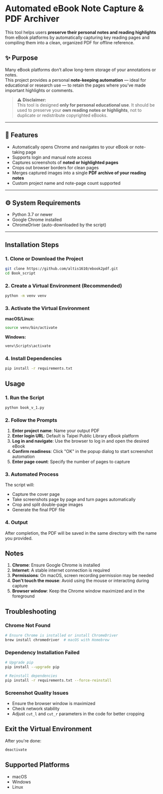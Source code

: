# Automated eBook Note Capture & PDF Archiver

This tool helps users **preserve their personal notes and reading highlights** from eBook platforms by automatically capturing key reading pages and compiling them into a clean, organized PDF for offline reference.

## ✨ Purpose

Many eBook platforms don’t allow long-term storage of your annotations or notes.  
This project provides a personal **note-keeping automation** — ideal for educational or research use — to retain the pages where you’ve made important highlights or comments.

> ⚠️ **Disclaimer:**  
> This tool is designed **only for personal educational use**. It should be used to preserve your **own reading notes or highlights**, not to duplicate or redistribute copyrighted eBooks.

---

## 🧭 Features

- Automatically opens Chrome and navigates to your eBook or note-taking page  
- Supports login and manual note access  
- Captures screenshots of **noted or highlighted pages**  
- Crops out browser borders for clean pages  
- Merges captured images into a single **PDF archive of your reading notes**  
- Custom project name and note-page count supported

---

## ⚙️ System Requirements

- Python 3.7 or newer  
- Google Chrome installed  
- ChromeDriver (auto-downloaded by the script)

---
## Installation Steps

### 1. Clone or Download the Project
```bash
git clone https://github.com/altis1610/ebook2pdf.git
cd Book_script
```

### 2. Create a Virtual Environment (Recommended)
```bash
python -m venv venv
```

### 3. Activate the Virtual Environment
**macOS/Linux:**
```bash
source venv/bin/activate
```

**Windows:**
```bash
venv\Scripts\activate
```

### 4. Install Dependencies
```bash
pip install -r requirements.txt
```

## Usage

### 1. Run the Script
```bash
python book_v_1.py
```

### 2. Follow the Prompts

1. **Enter project name**: Name your output PDF
2. **Enter login URL**: Default is Taipei Public Library eBook platform
3. **Log in and navigate**: Use the browser to log in and open the desired eBook
4. **Confirm readiness**: Click "OK" in the popup dialog to start screenshot automation
5. **Enter page count**: Specify the number of pages to capture

### 3. Automated Process

The script will:
- Capture the cover page
- Take screenshots page by page and turn pages automatically
- Crop and split double-page images
- Generate the final PDF file

### 4. Output

After completion, the PDF will be saved in the same directory with the name you provided.

## Notes

1. **Chrome**: Ensure Google Chrome is installed
2. **Internet**: A stable internet connection is required
3. **Permissions**: On macOS, screen recording permission may be needed
4. **Don't touch the mouse**: Avoid using the mouse or interacting during capture
5. **Browser window**: Keep the Chrome window maximized and in the foreground

## Troubleshooting

### Chrome Not Found
```bash
# Ensure Chrome is installed or install ChromeDriver
brew install chromedriver  # macOS with Homebrew
```

### Dependency Installation Failed
```bash
# Upgrade pip
pip install --upgrade pip

# Reinstall dependencies
pip install -r requirements.txt --force-reinstall
```

### Screenshot Quality Issues
- Ensure the browser window is maximized
- Check network stability
- Adjust `cut_l` and `cut_r` parameters in the code for better cropping

## Exit the Virtual Environment

After you're done:
```bash
deactivate
```

## Supported Platforms

- macOS
- Windows
- Linux
